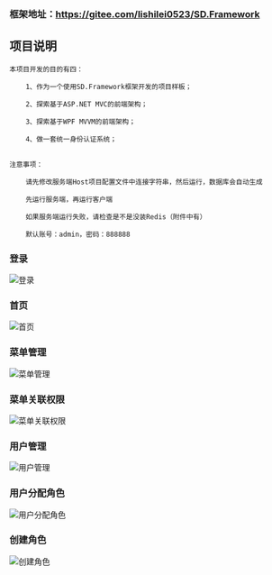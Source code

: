 

### 框架地址：https://gitee.com/lishilei0523/SD.Framework

## 项目说明

    本项目开发的目的有四：

        1、作为一个使用SD.Framework框架开发的项目样板；
        
        2、探索基于ASP.NET MVC的前端架构；

        3、探索基于WPF MVVM的前端架构；

        4、做一套统一身份认证系统；


    注意事项：

        请先修改服务端Host项目配置文件中连接字符串，然后运行，数据库会自动生成

        先运行服务端，再运行客户端

        如果服务端运行失败，请检查是不是没装Redis（附件中有）

        默认账号：admin，密码：888888

### 登录
![登录](https://git.oschina.net/uploads/images/2017/0529/175100_85d0afeb_372841.png "登录")
### 首页
![首页](https://git.oschina.net/uploads/images/2017/0529/175138_4d6d131a_372841.jpeg "首页")
### 菜单管理
![菜单管理](https://git.oschina.net/uploads/images/2017/0529/175208_075c0a11_372841.png "菜单管理")
### 菜单关联权限
![菜单关联权限](https://git.oschina.net/uploads/images/2017/0529/175233_1c16ae98_372841.png "菜单关联权限")
### 用户管理
![用户管理](https://git.oschina.net/uploads/images/2017/0529/175251_14e3c127_372841.png "用户管理")
### 用户分配角色
![用户分配角色](https://git.oschina.net/uploads/images/2017/0529/175306_fd5487f1_372841.png "用户分配角色")
### 创建角色
![创建角色](https://git.oschina.net/uploads/images/2017/0529/175358_a0e006c2_372841.png "创建角色")